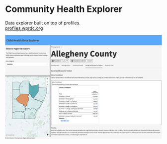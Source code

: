 # Community Health Explorer

Data explorer built on top of profiles.  
[profiles.wprdc.org](http://profiles.wprdc.org)

![](screenshot.png?raw=true)
